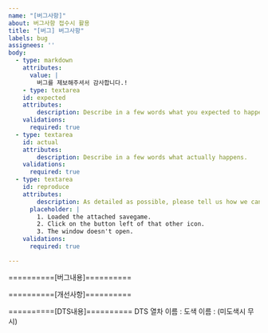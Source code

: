 ```yaml
---
name: "[버그사항]"
about: 버그사항 접수시 활용
title: "[버그] 버그사항"
labels: bug
assignees: ''
body:
  - type: markdown
    attributes:
      value: |
        버그를 제보해주셔서 감사합니다.!
    - type: textarea
    id: expected
    attributes:
        description: Describe in a few words what you expected to happen.
    validations:
      required: true
  - type: textarea
    id: actual
    attributes:
        description: Describe in a few words what actually happens.
    validations:
      required: true
  - type: textarea
    id: reproduce
    attributes:
        description: As detailed as possible, please tell us how we can reproduce this. Feel free to attach a savegame (zip it first) to make it more clear.
      placeholder: |
        1. Loaded the attached savegame.
        2. Click on the button left of that other icon.
        3. The window doesn't open.
    validations:
      required: true

---
```


==========[버그내용]==========

==========[개선사항]==========

==========[DTS내용]==========
DTS 열차 이름 : 
도색 이름 : (미도색시 무시)
